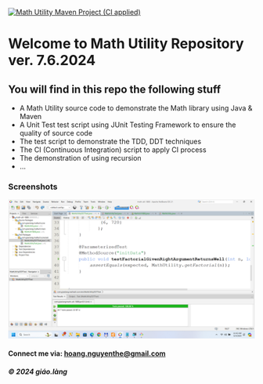 [![Math Utility Maven Project (CI applied)](https://github.com/doit-now/math-util-1808/actions/workflows/ci_script.yml/badge.svg)](https://github.com/doit-now/math-util-1808/actions/workflows/ci_script.yml)

# Welcome to Math Utility Repository ver. 7.6.2024

## You will find in this repo the following stuff

* A Math Utility source code to demonstrate the Math library using Java & Maven
* A Unit Test test script using JUnit Testing Framework to ensure the quality of source code
* The test script to demonstrate the TDD, DDT techniques
* The CI (Continuous Integration) script to apply CI process 
* The demonstration of using recursion 
* ...

### Screenshots
![Source code and Unit Test](https://github.com/doit-now/math-util-1808/blob/main/screenshots/SourceCodeAndUnitTest.png)


#### Connect me via: hoang.nguyenthe@gmail.com

##### &#169; 2024 giáo.làng

